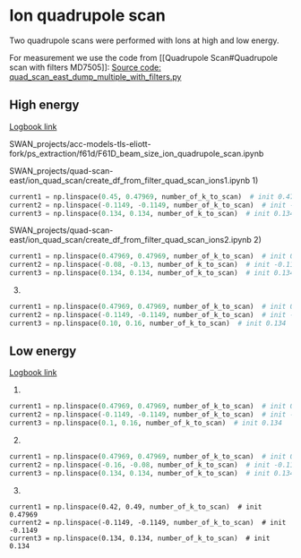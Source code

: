 # Ion quadrupole scan

Two quadrupole scans were performed with Ions at high and low energy.

For measurement we use the code from [[Quadrupole Scan#Quadrupole scan with filters MD7505]]: 
[Source code: quad_scan_east_dump_multiple_with_filters.py](https://gitlab.cern.ch/eljohnso/quad-scan-east/-/blob/master/quad_scan_east_dump_multiple_with_filters.py)

## High energy
[Logbook link](https://logbook.cern.ch/elogbook-server/GET/showEventInLogbook/3623232)

SWAN_projects/acc-models-tls-eliott-fork/ps_extraction/f61d/F61D_beam_size_ion_quadrupole_scan.ipynb

SWAN_projects/quad-scan-east/ion_quad_scan/create_df_from_filter_quad_scan_ions1.ipynb
1)  
``` python
current1 = np.linspace(0.45, 0.47969, number_of_k_to_scan)  # init 0.47969  
current2 = np.linspace(-0.1149, -0.1149, number_of_k_to_scan)  # init -0.1149  
current3 = np.linspace(0.134, 0.134, number_of_k_to_scan)  # init 0.134
```


SWAN_projects/quad-scan-east/ion_quad_scan/create_df_from_filter_quad_scan_ions2.ipynb
2)  
``` python
current1 = np.linspace(0.47969, 0.47969, number_of_k_to_scan)  # init 0.47969  
current2 = np.linspace(-0.08, -0.13, number_of_k_to_scan)  # init -0.1149  
current3 = np.linspace(0.134, 0.134, number_of_k_to_scan)  # init 0.134
```
  
3)  
``` python
current1 = np.linspace(0.47969, 0.47969, number_of_k_to_scan)  # init 0.47969  
current2 = np.linspace(-0.1149, -0.1149, number_of_k_to_scan)  # init -0.1149  
current3 = np.linspace(0.10, 0.16, number_of_k_to_scan)  # init 0.134
```

## Low energy
[Logbook link](https://logbook.cern.ch/elogbook-server/GET/showEventInLogbook/3623828)

1)  
``` python
current1 = np.linspace(0.47969, 0.47969, number_of_k_to_scan)  # init 0.47969  
current2 = np.linspace(-0.1149, -0.1149, number_of_k_to_scan)  # init -0.1149  
current3 = np.linspace(0.1, 0.16, number_of_k_to_scan)  # init 0.134
```
  
2)  
``` python
current1 = np.linspace(0.47969, 0.47969, number_of_k_to_scan)  # init 0.47969
current2 = np.linspace(-0.16, -0.08, number_of_k_to_scan)  # init -0.1149
current3 = np.linspace(0.134, 0.134, number_of_k_to_scan)  # init 0.134
```
  
3)  
```
current1 = np.linspace(0.42, 0.49, number_of_k_to_scan)  # init 0.47969
current2 = np.linspace(-0.1149, -0.1149, number_of_k_to_scan)  # init -0.1149
current3 = np.linspace(0.134, 0.134, number_of_k_to_scan)  # init 0.134
```
  
